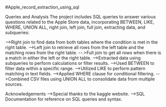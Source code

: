 #Apple_record_extraction_using_sql

Queries and Analysis
The project includes SQL queries to answer various questions related to the Apple Store data, 
incorporating BETWEEN, LIKE, WHERE, UNION ALL, right join, left join, full join, extracting data, and subqueries:

-->Right join to find data from both tables where the condition is met in the right table.
-->Left join to retrieve all rows from the left table and the matching rows from the right table.
--.>Full join to get all rows when there is a match in either the left or the right table.
-->Extracted data using subqueries to perform calculations or filter results.
-->Used BETWEEN to filter data within a specific range.
-->Utilized LIKE to perform pattern matching in text fields.
-->Applied WHERE clause for conditional filtering.
-->Combined CSV files using UNION ALL to consolidate data from multiple sources.

Acknowledgements
-->Special thanks to the kaggle website.
-->SQL Documentation for reference on SQL queries and syntax.
